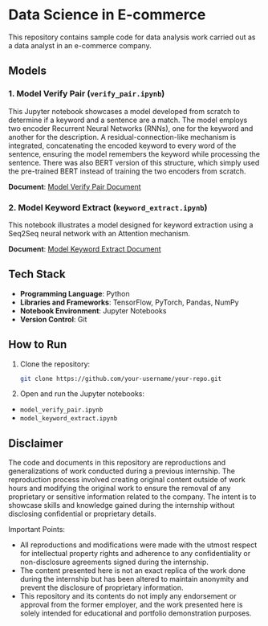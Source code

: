 # Data Science in E-commerce

This repository contains sample code for data analysis work carried out as a data analyst in an e-commerce company.

## Models

### 1. Model Verify Pair (`verify_pair.ipynb`)

This Jupyter notebook showcases a model developed from scratch to determine if a keyword and a sentence are a match. The model employs two encoder Recurrent Neural Networks (RNNs), one for the keyword and another for the description. A residual-connection-like mechanism is integrated, concatenating the encoded keyword to every word of the sentence, ensuring the model remembers the keyword while processing the sentence. There was also BERT version of this structure, which simply used the pre-trained BERT instead of training the two encoders from scratch.

**Document**: [Model Verify Pair Document](documents/verify_pair.pdf)

### 2. Model Keyword Extract (`keyword_extract.ipynb`)

This notebook illustrates a model designed for keyword extraction using a Seq2Seq neural network with an Attention mechanism.

**Document**: [Model Keyword Extract Document](documents/keyword_extract.pdf)

## Tech Stack

- **Programming Language**: Python
- **Libraries and Frameworks**: TensorFlow, PyTorch, Pandas, NumPy
- **Notebook Environment**: Jupyter Notebooks
- **Version Control**: Git

## How to Run

1. Clone the repository:

   ```bash
   git clone https://github.com/your-username/your-repo.git

2. Open and run the Jupyter notebooks:

- `model_verify_pair.ipynb`
- `model_keyword_extract.ipynb`


## Disclaimer
The code and documents in this repository are reproductions and generalizations of work conducted during a previous internship. The reproduction process involved creating original content outside of work hours and modifying the original work to ensure the removal of any proprietary or sensitive information related to the company. The intent is to showcase skills and knowledge gained during the internship without disclosing confidential or proprietary details.

Important Points:

- All reproductions and modifications were made with the utmost respect for intellectual property rights and adherence to any confidentiality or non-disclosure agreements signed during the internship.
- The content presented here is not an exact replica of the work done during the internship but has been altered to maintain anonymity and prevent the disclosure of proprietary information.
- This repository and its contents do not imply any endorsement or approval from the former employer, and the work presented here is solely intended for educational and portfolio demonstration purposes.

